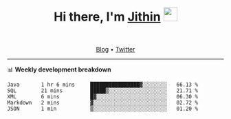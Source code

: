<h1 align="center">Hi there, I'm <a href="https://jithset.github.io/" target="_blank">Jithin</a> <img
src="https://github.com/blackcater/blackcater/raw/main/images/Hi.gif" height="32" /></h1>

<br />

<p align="center">
  <a href="https://jithset.github.io">Blog</a> •
  <a href="https://twitter.com/jithset">Twitter</a>
</p>

---

📊 **Weekly development breakdown**

<!--START_SECTION:waka-->
```text
Java       1 hr 6 mins     ████████████████▓░░░░░░░░   66.13 % 
SQL        21 mins         █████▒░░░░░░░░░░░░░░░░░░░   21.71 % 
XML        6 mins          █▓░░░░░░░░░░░░░░░░░░░░░░░   06.30 % 
Markdown   2 mins          ▓░░░░░░░░░░░░░░░░░░░░░░░░   02.72 % 
JSON       1 min           ▒░░░░░░░░░░░░░░░░░░░░░░░░   01.20 % 
```
<!--END_SECTION:waka-->

